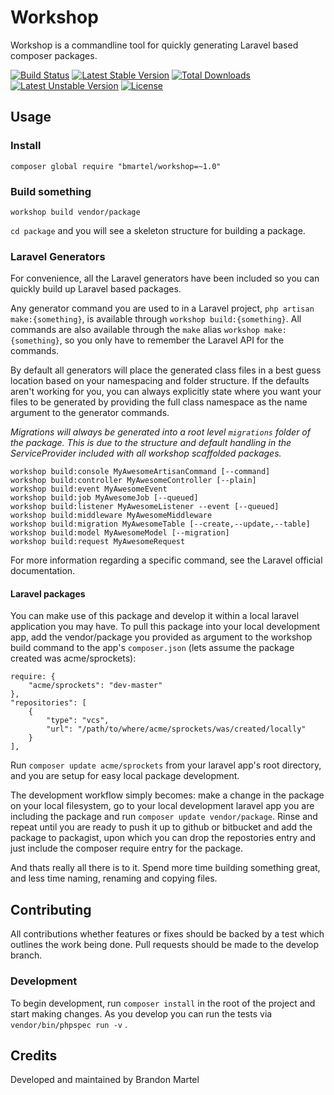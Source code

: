 # Workshop

Workshop is a commandline tool for quickly generating Laravel based composer packages.

[![Build Status](https://travis-ci.org/bmartel/workshop.svg?branch=master)](https://travis-ci.org/bmartel/workshop) [![Latest Stable Version](https://poser.pugx.org/bmartel/workshop/v/stable.svg)](https://packagist.org/packages/bmartel/workshop) [![Total Downloads](https://poser.pugx.org/bmartel/workshop/downloads.svg)](https://packagist.org/packages/bmartel/workshop) [![Latest Unstable Version](https://poser.pugx.org/bmartel/workshop/v/unstable.svg)](https://packagist.org/packages/bmartel/workshop) [![License](https://poser.pugx.org/bmartel/workshop/license.svg)](https://packagist.org/packages/bmartel/workshop)

## Usage

### Install

    composer global require "bmartel/workshop=~1.0"

### Build something

    workshop build vendor/package

```cd package``` and you will see a skeleton structure for building a package.

### Laravel Generators

For convenience, all the Laravel generators have been included so you can quickly build up Laravel based packages.

Any generator command you are used to in a Laravel project, `php artisan make:{something}`, is available through `workshop build:{something}`.
All commands are also available through the `make` alias `workshop make:{something}`, so you only have to remember the Laravel API for the commands.

By default all generators will place the generated class files in a best guess location based on your namespacing and folder structure. If the defaults aren't working for you, you can always explicitly state where you want your files to be generated by providing the full class namespace as the name argument to the generator commands.

*Migrations will always be generated into a root level `migrations` folder of the package. This is due to the structure and default handling in the ServiceProvider included with all workshop scaffolded packages.*

    workshop build:console MyAwesomeArtisanCommand [--command]
    workshop build:controller MyAwesomeController [--plain]
    workshop build:event MyAwesomeEvent 
    workshop build:job MyAwesomeJob [--queued]
    workshop build:listener MyAwesomeListener --event [--queued]
    workshop build:middleware MyAwesomeMiddleware
    workshop build:migration MyAwesomeTable [--create,--update,--table]
    workshop build:model MyAwesomeModel [--migration]
    workshop build:request MyAwesomeRequest
    
For more information regarding a specific command, see the Laravel official documentation.

#### Laravel packages

You can make use of this package and develop it within a local laravel application you may have. To pull this package
into your local development app, add the vendor/package you provided as argument to the workshop build command to the app's ```composer.json``` (lets assume the package created was acme/sprockets):

    require: {
        "acme/sprockets": "dev-master"
    },
    "repositories": [
		{
			"type": "vcs",
			"url": "/path/to/where/acme/sprockets/was/created/locally"
		}
	],

Run ```composer update acme/sprockets``` from your laravel app's root directory, and you are setup for easy local package development. 

The development workflow simply becomes: make a change in the package on your local filesystem, go to your local development laravel app you are including the package and run ```composer update vendor/package```. Rinse and repeat until you are ready to push it up to github or bitbucket and add the package to packagist, upon which you can drop the repostories entry and just include the composer require entry for the package.

And thats really all there is to it. Spend more time building something great, and less time
naming, renaming and copying files.

## Contributing

All contributions whether features or fixes should be backed by a test which outlines
the work being done. Pull requests should be made to the develop branch.

### Development

To begin development, run ```composer install``` in the root of the project and start making changes. As you
develop you can run the tests via ```vendor/bin/phpspec run -v``` .

## Credits

Developed and maintained by Brandon Martel
